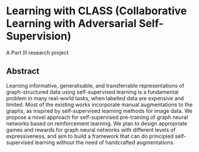 # Learning with CLASS (Collaborative Learning with Adversarial Self-Supervision)

A Part III research project

## Abstract

Learning informative, generalisable, and transferrable representations of graph-structured data
using self-supervised learning is a fundamental problem in many real-world tasks, when labelled
data are expensive and limited. Most of the existing works incorporate manual augmentations to
the graphs, as inspired by self-supervised learning methods for image data. We propose a novel
approach for self-supervised pre-training of graph neural networks based on reinforcement learning.
We plan to design appropriate games and rewards for graph neural networks with different
levels of expressiveness, and aim to build a framework that can do principled self-supervised
learning without the need of handcrafted augmentations.
